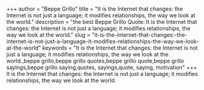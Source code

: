 +++
author = "Beppe Grillo"
title = "It is the Internet that changes: the Internet is not just a language; it modifies relationships, the way we look at the world."
description = "the best Beppe Grillo Quote: It is the Internet that changes: the Internet is not just a language; it modifies relationships, the way we look at the world."
slug = "it-is-the-internet-that-changes:-the-internet-is-not-just-a-language-it-modifies-relationships-the-way-we-look-at-the-world"
keywords = "It is the Internet that changes: the Internet is not just a language; it modifies relationships, the way we look at the world.,beppe grillo,beppe grillo quotes,beppe grillo quote,beppe grillo sayings,beppe grillo saying,quotes, sayings,quote, saying, motivation"
+++
It is the Internet that changes: the Internet is not just a language; it modifies relationships, the way we look at the world.
